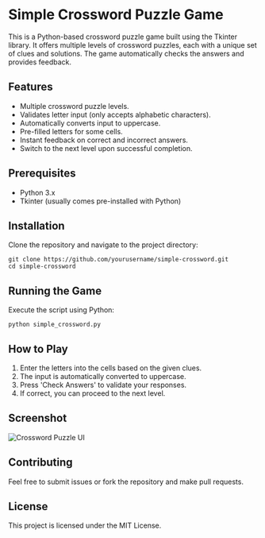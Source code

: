 # Simple Crossword Puzzle Game

This is a Python-based crossword puzzle game built using the Tkinter library. It offers multiple levels of crossword puzzles, each with a unique set of clues and solutions. The game automatically checks the answers and provides feedback.

## Features

* Multiple crossword puzzle levels.
* Validates letter input (only accepts alphabetic characters).
* Automatically converts input to uppercase.
* Pre-filled letters for some cells.
* Instant feedback on correct and incorrect answers.
* Switch to the next level upon successful completion.

## Prerequisites

* Python 3.x
* Tkinter (usually comes pre-installed with Python)

## Installation

Clone the repository and navigate to the project directory:

```
git clone https://github.com/yourusername/simple-crossword.git
cd simple-crossword
```

## Running the Game

Execute the script using Python:

```
python simple_crossword.py
```

## How to Play

1. Enter the letters into the cells based on the given clues.
2. The input is automatically converted to uppercase.
3. Press 'Check Answers' to validate your responses.
4. If correct, you can proceed to the next level.

## Screenshot

![Crossword Puzzle UI](crossword_ui.png)

## Contributing

Feel free to submit issues or fork the repository and make pull requests.

## License

This project is licensed under the MIT License.
